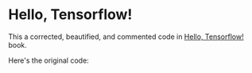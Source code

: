 # Hello, Tensorflow!

This a corrected, beautified, and commented code in [Hello, Tensorflow!](https://www.oreilly.com/learning/hello-tensorflow) book.

Here's the original code:

